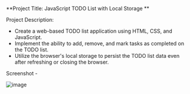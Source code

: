 **Project Title: JavaScript TODO List with Local Storage
**

Project Description:
- Create a web-based TODO list application using HTML, CSS, and JavaScript.
- Implement the ability to add, remove, and mark tasks as completed on the TODO list.
- Utilize the browser's local storage to persist the TODO list data even after refreshing or closing the browser.



Screenshot - 

![image](https://github.com/itsankit07/Javascript-Projects-/assets/91182445/eb79c7ad-932a-42f6-8d79-7fa347f911de)
